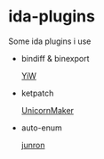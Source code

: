 # ida-plugins
Some ida plugins i use

+ bindiff & binexport

  [YiW](https://bbs.kanxue.com/thread-282878.htm)

+ ketpatch

  [UnicornMaker](https://bbs.kanxue.com/thread-282852.htm)

+ auto-enum

  [junron](https://github.com/junron/auto-enum)
